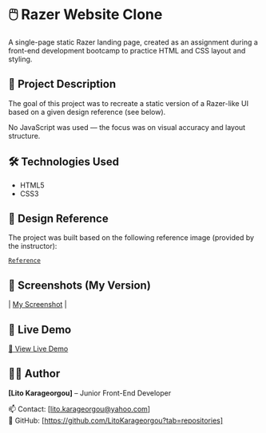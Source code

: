 # 🖱️ Razer Website Clone

A single-page static Razer landing page, created as an assignment during a front-end development bootcamp to practice HTML and CSS layout and styling.

## 📝 Project Description

The goal of this project was to recreate a static version of a Razer-like UI based on a given design reference (see below). 

No JavaScript was used — the focus was on visual accuracy and layout structure.

## 🛠️ Technologies Used

- HTML5
- CSS3

## 🎨 Design Reference

The project was built based on the following reference image (provided by the instructor):

[`Reference`](./reference.png)

## 📸 Screenshots (My Version)

| [My Screenshot](./my-screenshot.png) |

## 🚀 Live Demo

[🔗 View Live Demo](https://razer-website-clone.netlify.app)

## 👩‍💻 Author

**[Lito Karageorgou]** – Junior Front-End Developer 

📫 Contact: [lito.karageorgou@yahoo.com]  
🔗 GitHub: [https://github.com/LitoKarageorgou?tab=repositories]
